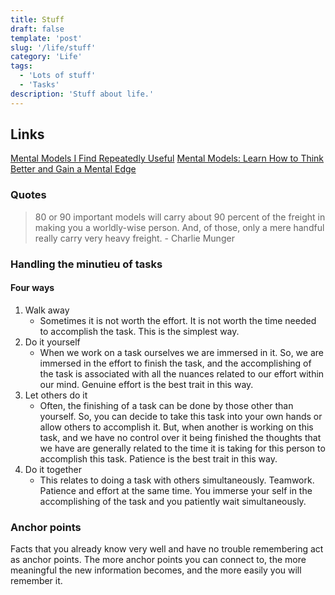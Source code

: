 ```yaml
---
title: Stuff
draft: false
template: 'post'
slug: '/life/stuff'
category: 'Life'
tags:
  - 'Lots of stuff'
  - 'Tasks'
description: 'Stuff about life.'
---
```


## Links

[Mental Models I Find Repeatedly Useful](https://medium.com/@yegg/mental-models-i-find-repeatedly-useful-936f1cc405d)
[Mental Models: Learn How to Think Better and Gain a Mental Edge](https://jamesclear.com/mental-models)

### Quotes

> 80 or 90 important models will carry about 90 percent of the freight in making you a worldly-wise person. And, of those, only a mere handful really carry very heavy freight. - Charlie Munger

### Handling the minutieu of tasks

#### Four ways

1. Walk away
   - Sometimes it is not worth the effort. It is not worth the time needed to accomplish the task. This is the simplest way.
2. Do it yourself
   - When we work on a task ourselves we are immersed in it. So, we are immersed in the effort to finish the task, and the accomplishing of the task is associated with all the nuances related to our effort within our mind. Genuine effort is the best trait in this way.
3. Let others do it
   - Often, the finishing of a task can be done by those other than yourself. So, you can decide to take this task into your own hands or allow others to accomplish it. But, when another is working on this task, and we have no control over it being finished the thoughts that we have are generally related to the time it is taking for this person to accomplish this task. Patience is the best trait in this way.
4. Do it together
   - This relates to doing a task with others simultaneously. Teamwork. Patience and effort at the same time. You immerse your self in the accomplishing of the task and you patiently wait simultaneously.

### Anchor points

Facts that you already know very well and have no trouble remembering act as anchor points. The more anchor points you can connect to, the more meaningful the new information becomes, and the more easily you will remember it.
